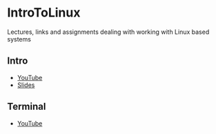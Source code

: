 # IntroToLinux
Lectures, links and assignments dealing with working with Linux based systems

## Intro
 - [YouTube](https://www.youtube.com/watch?v=U_Ddf2FY37Q)
 - [Slides](https://docs.google.com/presentation/d/17ESl4gjMQwC8xwhttQsL3TxjgO5liswWJimKhIs9R9Y/edit#slide=id.gac024c49b2_0_32)
 
## Terminal
- [YouTube](https://www.youtube.com/watch?v=dBGzvKBi_LU)
